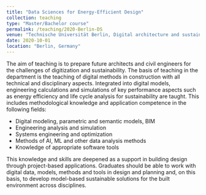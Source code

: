 ```yaml
---
title: "Data Sciences for Energy-Efficient Design"
collection: teaching
type: "Master/Bachelor course"
permalink: /teaching/2020-Berlin-DS 
venue: "Technische Universität Berlin, Digital architecture and sustainability"
date: 2020-10-01
location: "Berlin, Germany"
---
```


The aim of teaching is to prepare future architects and civil engineers for the challenges of digitization and sustainability. The basis of teaching in the department is the teaching of digital methods in construction with all technical and disciplinary aspects. Integrated into digital models, engineering calculations and simulations of key performance aspects such as energy efficiency and life cycle analysis for sustainability are taught. This includes methodological knowledge and application competence in the following fields:

- Digital modeling, parametric and semantic models, BIM
- Engineering analysis and simulation
- Systems engineering and optimization
- Methods of AI, ML and other data analysis methods
- Knowledge of appropriate software tools

This knowledge and skills are deepened as a support in building design through project-based applications. Graduates should be able to work with digital data, models, methods and tools in design and planning and, on this basis, to develop model-based sustainable solutions for the built environment across disciplines.
